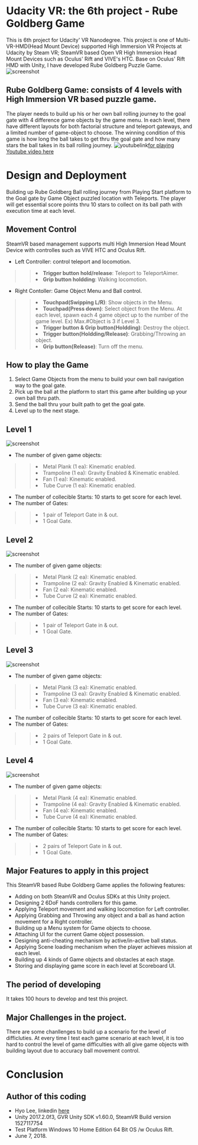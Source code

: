 # Udacity VR: the 6th project - Rube Goldberg Game
This is 6th project for Udacity' VR Nanodegree. This project is one of Multi-VR-HMD(Head Mount Device) supported High Immersion VR Projects at Udacity by Steam VR; SteamVR based Open VR High Immersion Head Mount Devices such as Oculus' Rift and VIVE's HTC. Base on Oculus' Rift HMD with Unity, I have developed Rube Goldberg Puzzle Game.
![screenshot](https://github.com/himax25/RubeGoldbergGameVR-HMD-/blob/master/Game%20Screenshot1.PNG)

## Rube Goldberg Game: consists of 4 levels with High Immersion VR based puzzle game.
The player needs to build up his or her own ball rolling journey to the goal gate with 4 difference game objects by the game menu. In each level, there have different layouts for both factorial structure and teleport gateways, and a limited number of game-object to choose. The winning condition of this game is how long the ball takes to get thru the goal gate and how many stars the ball takes in its ball rolling journey.
![youtubelink](https://github.com/himax25/RubeGoldbergGameVR-HMD-/blob/master/Screenshot%20of%20Youtube.PNG)[for playing Youtube video here](https://youtu.be/R6i4eu5UBbI)

# Design and Deployment
Building up Rube Goldberg Ball rolling journey from Playing Start platform to the Goal gate by Game Object puzzled location with Teleports. The player will get essential score points thru 10 stars to collect on its ball path with execution time at each level.

## Movement Control
SteamVR based management supports multi High Immersion Head Mount Device with controlles such as VIVE HTC and Oculus Rift.
* Left Controller: control teleport and locomotion.
>> <li><b>Trigger button hold/release</b>: Teleport to TeleportAimer. </li>
>> <li><b>Grip button holdding</b>: Walking locomotion. </li>
* Right Contoller: Game Object Menu and Ball control. </li>
>> <li><b>Touchpad(Swipping L/R)</b>: Show objects in the Menu. </li>
>> <li><b>Touchpad(Press down)</b>: Select object from the Menu. At each level, spawn each 4 game object up to the number of the game level. 	Ex) Max.#Object is 3 if Level 3. </li>
>> <li><b>Trigger button & Grip button(Holdding)</b>: Destroy the object.</li>
>> <li><b>Trigger button(Holdding/Release)</b>:  Grabbing/Throwing an object.</li>
>> <li><b>Grip button(Release)</b>: Turn off the menu.  </li>

## How to play the Game
1. Select Game Objects from the menu to build your own ball navigation way to the goal gate.
2. Pick up the ball at the platform to start this game after building up your own ball thru path.
3. Send the ball thru your built path to get the goal gate.
4. Level up to the next stage.

## Level 1
![screenshot](https://github.com/himax25/RubeGoldbergGameVR-HMD-/blob/master/Level%201%20Screenshot.PNG)
* The number of given game objects: 
>> <li>Metal Plank (1 ea): Kinematic enabled. </li> 
>> <li>Trampoline (1 ea): Gravity Enabled & Kinematic enabled. </li>
>> <li>Fan (1 ea): Kinematic enabled. </li> 
>> <li>Tube Curve (1 ea): Kinematic enabled. </li> 
* The number of collecible Starts: 10 starts to get score for each level.
* The number of Gates:
>> <li> 1 pair of Teleport Gate in & out. </li>
>> <li> 1 Goal Gate. </li> 

## Level 2
![screenshot](https://github.com/himax25/RubeGoldbergGameVR-HMD-/blob/master/Level%202%20Screenshot.PNG)
* The number of given game objects: 
>> <li>Metal Plank (2 ea): Kinematic enabled. </li> 
>> <li>Trampoline (2 ea): Gravity Enabled & Kinematic enabled. </li>
>> <li>Fan (2 ea): Kinematic enabled. </li> 
>> <li>Tube Curve (2 ea): Kinematic enabled. </li> 
* The number of collecible Starts: 10 starts to get score for each level.
* The number of Gates:
>> <li> 1 pair of Teleport Gate in & out. </li>
>> <li> 1 Goal Gate. </li> 

## Level 3
![screenshot](https://github.com/himax25/RubeGoldbergGameVR-HMD-/blob/master/Level%203%20Screenshot.PNG)
* The number of given game objects: 
>> <li>Metal Plank (3 ea): Kinematic enabled. </li> 
>> <li>Trampoline (3 ea): Gravity Enabled & Kinematic enabled. </li>
>> <li>Fan (3 ea): Kinematic enabled. </li> 
>> <li>Tube Curve (3 ea): Kinematic enabled. </li> 
* The number of collecible Starts: 10 starts to get score for each level.
* The number of Gates:
>> <li> 2 pairs of Teleport Gate in & out. </li>
>> <li> 1 Goal Gate. </li> 

## Level 4
![screenshot](https://github.com/himax25/RubeGoldbergGameVR-HMD-/blob/master/Level%204%20Screenshot.PNG)
* The number of given game objects: 
>> <li>Metal Plank (4 ea): Kinematic enabled. </li> 
>> <li>Trampoline (4 ea): Gravity Enabled & Kinematic enabled. </li>
>> <li>Fan (4 ea): Kinematic enabled. </li> 
>> <li>Tube Curve (4 ea): Kinematic enabled. </li> 
* The number of collecible Starts: 10 starts to get score for each level.
* The number of Gates:
>> <li> 2 pairs of Teleport Gate in & out. </li>
>> <li> 1 Goal Gate. </li> 

## Major Features to apply in this project
This SteamVR based Rube Goldberg Game applies the following features:
* Adding on both SteamVR and Oculus SDKs at this Unity project.
* Designing 2 6DoF hands controllers for this game.
* Applying Teleport movement and walking locomotion for Left controller.
* Applying Grabbing and Throwing any object and a ball as hand action movement for a Right controller.
* Building up a Menu system for Game objects to choose.
* Attaching UI for the current Game object possession.
* Designing anti-cheating mechanism by active/in-active ball status.
* Applying Scene loading mechanism when the player achieves mission at each level.
* Building up 4 kinds of Game objects and obstacles at each stage.
* Storing and displaying game score in each level at Scoreboard UI.

## The period of developing 
It takes 100 hours to develop and test this project.

## Major Challenges in the project.
There are some chanllenges to build up a scenario for the level of difficluties. At every time I test each game scenario at each level, it is too hard to control the level of game difficulties with all give game objects with building layout due to accuracy ball movement control. 

# Conclusion

## **Author of this coding**
* Hyo Lee, linkedin [here](https://www.linkedin.com/in/hyo-max-lee-61241b13/)
* Unity 2017.2.0f3, GVR Unity SDK v1.60.0, SteamVR Build version 1527117754
* Test Platform Windows 10 Home Edition 64 Bit OS /w Oculus Rift.
* June 7, 2018.
